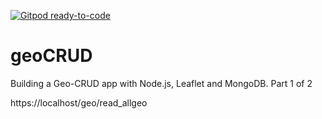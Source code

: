 [![Gitpod ready-to-code](https://img.shields.io/badge/Gitpod-ready--to--code-blue?logo=gitpod)](https://gitpod.io/#https://github.com/denelius/geoCRUD)

# geoCRUD
Building a Geo-CRUD app with Node.js, Leaflet and MongoDB. Part 1 of 2

https://localhost/geo/read_allgeo